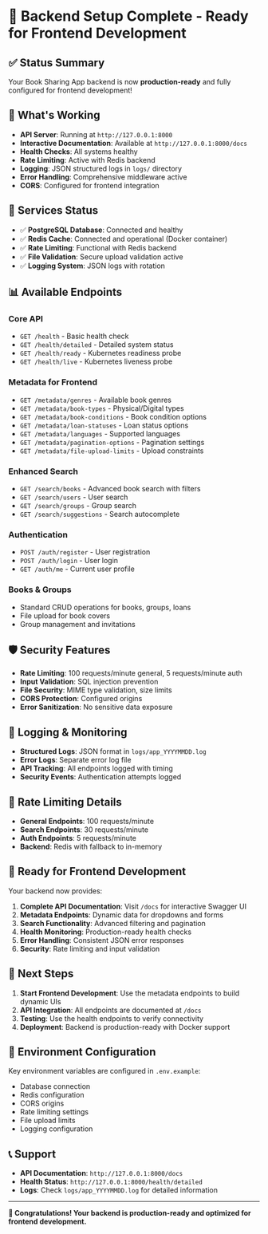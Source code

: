 # 🎉 Backend Setup Complete - Ready for Frontend Development

## ✅ Status Summary
Your Book Sharing App backend is now **production-ready** and fully configured for frontend development!

## 🚀 What's Working
- **API Server**: Running at `http://127.0.0.1:8000`
- **Interactive Documentation**: Available at `http://127.0.0.1:8000/docs`
- **Health Checks**: All systems healthy
- **Rate Limiting**: Active with Redis backend
- **Logging**: JSON structured logs in `logs/` directory
- **Error Handling**: Comprehensive middleware active
- **CORS**: Configured for frontend integration

## 🔧 Services Status
- ✅ **PostgreSQL Database**: Connected and healthy
- ✅ **Redis Cache**: Connected and operational (Docker container)
- ✅ **Rate Limiting**: Functional with Redis backend
- ✅ **File Validation**: Secure upload validation active
- ✅ **Logging System**: JSON logs with rotation

## 📊 Available Endpoints

### Core API
- `GET /health` - Basic health check
- `GET /health/detailed` - Detailed system status
- `GET /health/ready` - Kubernetes readiness probe
- `GET /health/live` - Kubernetes liveness probe

### Metadata for Frontend
- `GET /metadata/genres` - Available book genres
- `GET /metadata/book-types` - Physical/Digital types
- `GET /metadata/book-conditions` - Book condition options
- `GET /metadata/loan-statuses` - Loan status options
- `GET /metadata/languages` - Supported languages
- `GET /metadata/pagination-options` - Pagination settings
- `GET /metadata/file-upload-limits` - Upload constraints

### Enhanced Search
- `GET /search/books` - Advanced book search with filters
- `GET /search/users` - User search
- `GET /search/groups` - Group search
- `GET /search/suggestions` - Search autocomplete

### Authentication
- `POST /auth/register` - User registration
- `POST /auth/login` - User login
- `GET /auth/me` - Current user profile

### Books & Groups
- Standard CRUD operations for books, groups, loans
- File upload for book covers
- Group management and invitations

## 🛡️ Security Features
- **Rate Limiting**: 100 requests/minute general, 5 requests/minute auth
- **Input Validation**: SQL injection prevention
- **File Security**: MIME type validation, size limits
- **CORS Protection**: Configured origins
- **Error Sanitization**: No sensitive data exposure

## 📝 Logging & Monitoring
- **Structured Logs**: JSON format in `logs/app_YYYYMMDD.log`
- **Error Logs**: Separate error log file
- **API Tracking**: All endpoints logged with timing
- **Security Events**: Authentication attempts logged

## 🔄 Rate Limiting Details
- **General Endpoints**: 100 requests/minute
- **Search Endpoints**: 30 requests/minute
- **Auth Endpoints**: 5 requests/minute
- **Backend**: Redis with fallback to in-memory

## 🎯 Ready for Frontend Development

Your backend now provides:

1. **Complete API Documentation**: Visit `/docs` for interactive Swagger UI
2. **Metadata Endpoints**: Dynamic data for dropdowns and forms
3. **Search Functionality**: Advanced filtering and pagination
4. **Health Monitoring**: Production-ready health checks
5. **Error Handling**: Consistent JSON error responses
6. **Security**: Rate limiting and input validation

## 🚀 Next Steps

1. **Start Frontend Development**: Use the metadata endpoints to build dynamic UIs
2. **API Integration**: All endpoints are documented at `/docs`
3. **Testing**: Use the health endpoints to verify connectivity
4. **Deployment**: Backend is production-ready with Docker support

## 🔧 Environment Configuration

Key environment variables are configured in `.env.example`:
- Database connection
- Redis configuration
- CORS origins
- Rate limiting settings
- File upload limits
- Logging configuration

## 📞 Support

- **API Documentation**: `http://127.0.0.1:8000/docs`
- **Health Status**: `http://127.0.0.1:8000/health/detailed`
- **Logs**: Check `logs/app_YYYYMMDD.log` for detailed information

---

**🎉 Congratulations! Your backend is production-ready and optimized for frontend development.**
